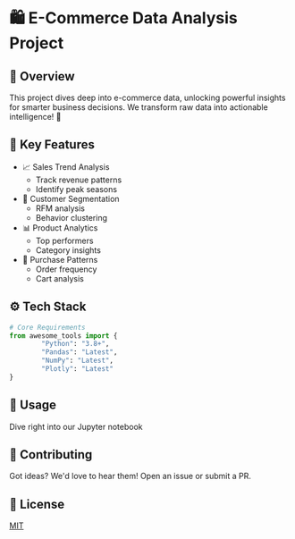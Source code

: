 # 🛍️ E-Commerce Data Analysis Project

## 🌟 Overview
This project dives deep into e-commerce data, unlocking powerful insights for smarter business decisions. We transform raw data into actionable intelligence! 🎯

## 🚀 Key Features
- 📈 Sales Trend Analysis
    - Track revenue patterns
    - Identify peak seasons
- 👥 Customer Segmentation
    - RFM analysis
    - Behavior clustering
- 📊 Product Analytics
    - Top performers
    - Category insights
- 🔄 Purchase Patterns
    - Order frequency
    - Cart analysis

## ⚙️ Tech Stack
```python
# Core Requirements
from awesome_tools import {
        "Python": "3.8+",
        "Pandas": "Latest",
        "NumPy": "Latest",
        "Plotly": "Latest"
}
```
## 🎯 Usage
Dive right into our Jupyter notebook

## 🤝 Contributing
Got ideas? We'd love to hear them! Open an issue or submit a PR.

## 📝 License
[MIT](/License)